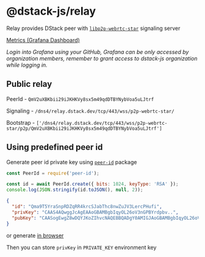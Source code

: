 # @dstack-js/relay

Relay provides DStack peer with [`libp2p-webrtc-star`](https://github.com/libp2p/js-libp2p-webrtc-star) signaling server

[Metrics (Grafana Dashboard)](https://grafana.dstack.dev/goto/Y5cMV1xnz?orgId=1)

_Login into Grafana using your GitHub, Grafana can be only accessed by organization members, remember to grant access to dstack-js organization while logging in._

## Public relay

PeerId - `QmV2uXBKbii29iJKHKVy8sx5m49qdDTBYNybVoa5uLJtrf`

Signaling - `/dns4/relay.dstack.dev/tcp/443/wss/p2p-webrtc-star/`

Bootstrap - `['/dns4/relay.dstack.dev/tcp/443/wss/p2p-webrtc-star/p2p/QmV2uXBKbii29iJKHKVy8sx5m49qdDTBYNybVoa5uLJtrf']`

## Using predefined peer id

Generate peer id private key using [`peer-id`](https://www.npmjs.com/package/peer-id) package

```javascript
const PeerId = require('peer-id');

const id = await PeerId.create({ bits: 1024, keyType: 'RSA' });
console.log(JSON.stringify(id.toJSON(), null, 2));
```

```json
{
  "id": "Qma9T5YraSnpRDZqRR4krcSJabThc8nwZuJV3LercPHufi",
  "privKey": "CAAS4AQwggJcAgEAAoGBAMBgbIqyOL26oV3nGPBYrdpbv..",
  "pubKey": "CAASogEwgZ8wDQYJKoZIhvcNAQEBBQADgY0AMIGJAoGBAMBgbIqyOL26oV3nGPBYrdpbvzCY..."
}
```

or generate [in browser](https://codepen.io/0x77dev/pen/JjrgQoe)

Then you can store `privKey` in `PRIVATE_KEY` environment key
